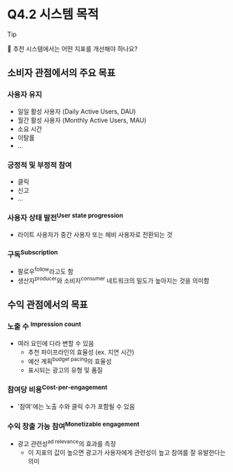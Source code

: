 # Q4.2 시스템 목적

> [!Tip]
>
>🙋 추천 시스템에서는 어떤 지표를 개선해야 하나요?

## 소비자 관점에서의 주요 목표 

### 사용자 유지
- 일일 활성 사용자 (Daily Active Users, DAU)
- 월간 활성 사용자 (Monthly Active Users, MAU)
- 소요 시간
- 이탈률
- ...

### 긍정적 및 부정적 참여
- 클릭
- 신고
- ...

### 사용자 상태 발전<sup>User state progression</sup>
- 라이트 사용자가 중간 사용자 또는 헤비 사용자로 전환되는 것

### 구독<sup>Subscription</sup>
- 팔로우<sup>follow</sup>라고도 함
- 생산자<sup>producer</sup>와 소비자<sup>consumer</sup> 네트워크의 밀도가 높아지는 것을 의미함



## 수익 관점에서의 목표

### 노출 수 <sup>Impression count</sup>

-   여러 요인에 다라 변할 수 있음
    -   추천 파이프라인의 효율성 (ex. 지연 시간)
    -   예산 계획<sup>budget pacing</sup>의 효율성
    -   표시되는 광고의 유형 및 품질

### 참여당 비용<sup>Cost-per-engagement</sup>

-   '참여'에는 노출 수와 클릭 수가 포함될 수 있음

### 수익 창출 가능 참여<sup>Monetizable engagement</sup>

-   광고 관련성<sup>ad relevance</sup>의 효과를 측정
    -   이 지표의 값이 높으면 광고가 사용자에게 관련성이 높고 참여를 잘 유발한다는 의미